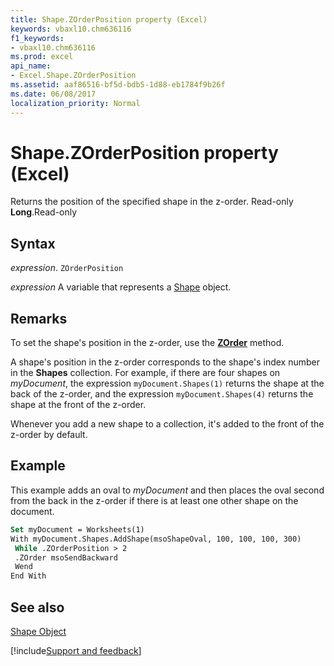 ```yaml
---
title: Shape.ZOrderPosition property (Excel)
keywords: vbaxl10.chm636116
f1_keywords:
- vbaxl10.chm636116
ms.prod: excel
api_name:
- Excel.Shape.ZOrderPosition
ms.assetid: aaf86516-bf5d-bdb5-1d88-eb1784f9b26f
ms.date: 06/08/2017
localization_priority: Normal
---
```



# Shape.ZOrderPosition property (Excel)

Returns the position of the specified shape in the z-order. Read-only  **Long**.Read-only


## Syntax

_expression_. `ZOrderPosition`

_expression_ A variable that represents a [Shape](Excel.Shape.md) object.


## Remarks

To set the shape's position in the z-order, use the  **[ZOrder](Excel.Shape.ZOrder.md)** method.

A shape's position in the z-order corresponds to the shape's index number in the  **Shapes** collection. For example, if there are four shapes on _myDocument_, the expression  `myDocument.Shapes(1)` returns the shape at the back of the z-order, and the expression `myDocument.Shapes(4)` returns the shape at the front of the z-order.

Whenever you add a new shape to a collection, it's added to the front of the z-order by default.


## Example

This example adds an oval to _myDocument_ and then places the oval second from the back in the z-order if there is at least one other shape on the document.


```vb
Set myDocument = Worksheets(1) 
With myDocument.Shapes.AddShape(msoShapeOval, 100, 100, 100, 300) 
 While .ZOrderPosition > 2 
 .ZOrder msoSendBackward 
 Wend 
End With
```


## See also


[Shape Object](Excel.Shape.md)

[!include[Support and feedback](~/includes/feedback-boilerplate.md)]